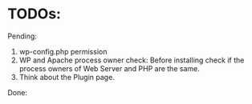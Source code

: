 # TODOs:

Pending:
1. wp-config.php permission
2. WP and Apache process owner check: Before installing check if the process owners of Web Server and PHP are the same.
3. Think about the Plugin page.

Done:

